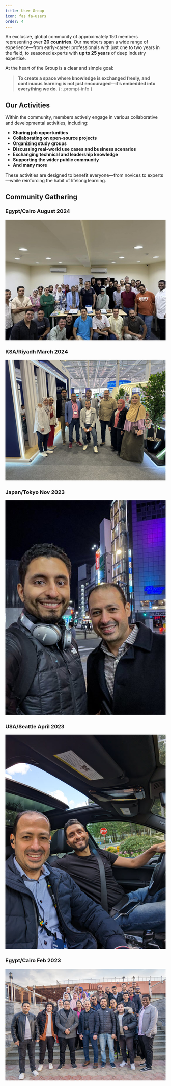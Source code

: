 ```yaml
---
title: User Group
icon: fas fa-users
order: 4
---
```


An exclusive, global community of approximately 150 members representing over **20 countries**. Our members span a wide range of experience—from early-career professionals with just one to two years in the field, to seasoned experts with **up to 25 years** of deep industry expertise.

At the heart of the Group is a clear and simple goal:  

> **To create a space where knowledge is exchanged freely, and continuous learning is not just encouraged—it’s embedded into everything we do.**
{: .prompt-info }

## Our Activities

Within the community, members actively engage in various collaborative and developmental activities, including:

- **Sharing job opportunities**  
- **Collaborating on open-source projects**  
- **Organizing study groups**  
- **Discussing real-world use cases and business scenarios**  
- **Exchanging technical and leadership knowledge**  
- **Supporting the wider public community**
- **And many more**

These activities are designed to benefit everyone—from novices to experts—while reinforcing the habit of lifelong learning.

## Community Gathering 

### Egypt/Cairo August 2024

![EGY](/assets/img/mics/gathering-egy-aug-24.png)

### KSA/Riyadh March 2024

![KSA](/assets/img/mics/gathering-ksa-mar-24.jpg)

### Japan/Tokyo Nov 2023

![Japan](/assets/img/mics/gathering-jap-nov-23.jpg)

### USA/Seattle April 2023

![USA](/assets/img/mics/gathering-usa-apr-23.jpg)

### Egypt/Cairo Feb 2023

![Egypt](/assets/img/mics/gathering-eg-feb-23.jpg)


